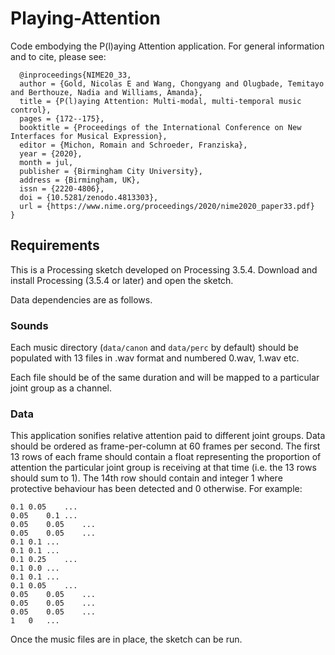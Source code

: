 # Playing-Attention
Code embodying the P(l)aying Attention application.  For general information and to cite, please see:

```
  @inproceedings{NIME20_33,
  author = {Gold, Nicolas E and Wang, Chongyang and Olugbade, Temitayo and Berthouze, Nadia and Williams, Amanda},
  title = {P(l)aying Attention: Multi-modal, multi-temporal music control},
  pages = {172--175},
  booktitle = {Proceedings of the International Conference on New Interfaces for Musical Expression},
  editor = {Michon, Romain and Schroeder, Franziska},
  year = {2020},
  month = jul,
  publisher = {Birmingham City University},
  address = {Birmingham, UK},
  issn = {2220-4806},
  doi = {10.5281/zenodo.4813303},
  url = {https://www.nime.org/proceedings/2020/nime2020_paper33.pdf}
}
```

## Requirements
This is a Processing sketch developed on Processing 3.5.4.  Download and install Processing (3.5.4 or later) and open the sketch.

Data dependencies are as follows.
### Sounds
Each music directory (`data/canon` and `data/perc` by default) should be populated with 13 files in .wav format and numbered 0.wav, 1.wav etc.

Each file should be of the same duration and will be mapped to a particular joint group as a channel.

### Data
This application sonifies relative attention paid to different joint groups.  Data should be ordered as frame-per-column at 60 frames per second.  The first 13 rows of each frame should contain a float representing the proportion of attention the particular joint group is receiving at that time (i.e. the 13 rows should sum to 1).  The 14th row should contain and integer 1 where protective behaviour has been detected and 0 otherwise.  For example:

```
0.1	0.05	...
0.05	0.1	...
0.05	0.05	...
0.05	0.05	...
0.1	0.1	...
0.1	0.1	...
0.1	0.25	...
0.1	0.0	...
0.1	0.1	...
0.1	0.05	...
0.05	0.05	...
0.05	0.05	...
0.05	0.05	...
1	0	...
```

Once the music files are in place, the sketch can be run.
